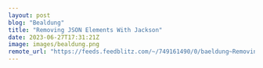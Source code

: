 ```yaml
---
layout: post
blog: "Bealdung"
title: "Removing JSON Elements With Jackson"
date: 2023-06-27T17:31:21Z
image: images/bealdung.png
remote_url: "https://feeds.feedblitz.com/~/749161490/0/baeldung~Removing-JSON-Elements-With-Jackson"
---
```

